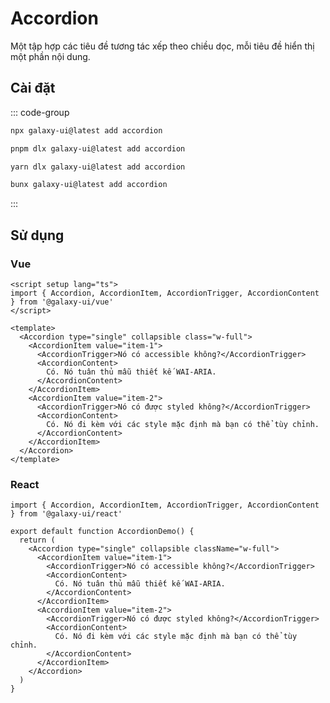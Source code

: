 # Accordion

Một tập hợp các tiêu đề tương tác xếp theo chiều dọc, mỗi tiêu đề hiển thị một phần nội dung.

<ComponentPreview name="AccordionDemo">
  <template #preview>
    <DemoContainer>
      <AccordionDemo />
    </DemoContainer>
  </template>
  <template #code>

::: code-group

```vue [Vue]
<script setup lang="ts">
import { Accordion, AccordionItem, AccordionTrigger, AccordionContent } from '@/components/ui/accordion'
</script>

<template>
  <Accordion type="single" collapsible class="w-full">
    <AccordionItem value="item-1">
      <AccordionTrigger>Is it accessible?</AccordionTrigger>
      <AccordionContent>
        Yes. It adheres to the WAI-ARIA design pattern.
      </AccordionContent>
    </AccordionItem>
  </Accordion>
</template>
```

```tsx [React]
import { Accordion, AccordionItem, AccordionTrigger, AccordionContent } from "@/components/ui/accordion"

export default function App() {
  return (
    <Accordion type="single" collapsible className="w-full">
      <AccordionItem value="item-1">
        <AccordionTrigger>Is it accessible?</AccordionTrigger>
        <AccordionContent>
          Yes. It adheres to the WAI-ARIA design pattern.
        </AccordionContent>
      </AccordionItem>
    </Accordion>
  )
}
```

```typescript [Angular]
import { Component } from '@angular/core';
import { AccordionComponent } from '@/components/ui/accordion';

@Component({
  selector: 'app-root',
  standalone: true,
  imports: [AccordionComponent],
  template: `
    <ui-accordion type="single" class="w-full">
      <ui-accordion-item value="item-1">
        <ui-accordion-trigger>Is it accessible?</ui-accordion-trigger>
        <ui-accordion-content>
          Yes. It adheres to the WAI-ARIA design pattern.
        </ui-accordion-content>
      </ui-accordion-item>
    </ui-accordion>
  `
})
export class AppComponent {}
```

:::

  </template>
</ComponentPreview>

## Cài đặt

::: code-group

```bash [npm]
npx galaxy-ui@latest add accordion
```

```bash [pnpm]
pnpm dlx galaxy-ui@latest add accordion
```

```bash [yarn]
yarn dlx galaxy-ui@latest add accordion
```

```bash [bun]
bunx galaxy-ui@latest add accordion
```

:::

## Sử dụng

### Vue

```vue
<script setup lang="ts">
import { Accordion, AccordionItem, AccordionTrigger, AccordionContent } from '@galaxy-ui/vue'
</script>

<template>
  <Accordion type="single" collapsible class="w-full">
    <AccordionItem value="item-1">
      <AccordionTrigger>Nó có accessible không?</AccordionTrigger>
      <AccordionContent>
        Có. Nó tuân thủ mẫu thiết kế WAI-ARIA.
      </AccordionContent>
    </AccordionItem>
    <AccordionItem value="item-2">
      <AccordionTrigger>Nó có được styled không?</AccordionTrigger>
      <AccordionContent>
        Có. Nó đi kèm với các style mặc định mà bạn có thể tùy chỉnh.
      </AccordionContent>
    </AccordionItem>
  </Accordion>
</template>
```

### React

```tsx
import { Accordion, AccordionItem, AccordionTrigger, AccordionContent } from '@galaxy-ui/react'

export default function AccordionDemo() {
  return (
    <Accordion type="single" collapsible className="w-full">
      <AccordionItem value="item-1">
        <AccordionTrigger>Nó có accessible không?</AccordionTrigger>
        <AccordionContent>
          Có. Nó tuân thủ mẫu thiết kế WAI-ARIA.
        </AccordionContent>
      </AccordionItem>
      <AccordionItem value="item-2">
        <AccordionTrigger>Nó có được styled không?</AccordionTrigger>
        <AccordionContent>
          Có. Nó đi kèm với các style mặc định mà bạn có thể tùy chỉnh.
        </AccordionContent>
      </AccordionItem>
    </Accordion>
  )
}
```
